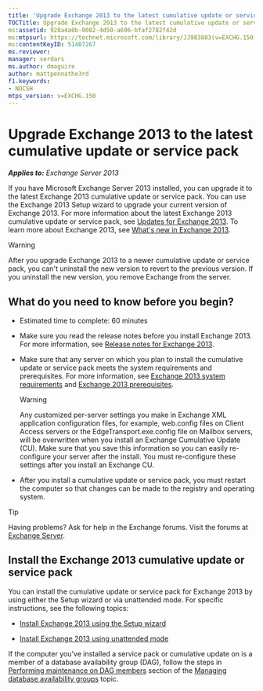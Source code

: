 ```yaml
---
title: 'Upgrade Exchange 2013 to the latest cumulative update or service pack'
TOCTitle: Upgrade Exchange 2013 to the latest cumulative update or service pack
ms:assetid: 928a4a0b-0082-4d50-a696-bfaf2782f42d
ms:mtpsurl: https://technet.microsoft.com/library/JJ983803(v=EXCHG.150)
ms:contentKeyID: 51407267
ms.reviewer: 
manager: serdars
ms.author: dmaguire
author: mattpennathe3rd
f1.keywords:
- NOCSH
mtps_version: v=EXCHG.150
---
```


# Upgrade Exchange 2013 to the latest cumulative update or service pack

_**Applies to:** Exchange Server 2013_

If you have Microsoft Exchange Server 2013 installed, you can upgrade it to the latest Exchange 2013 cumulative update or service pack. You can use the Exchange 2013 Setup wizard to upgrade your current version of Exchange 2013. For more information about the latest Exchange 2013 cumulative update or service pack, see [Updates for Exchange 2013](updates-for-exchange-2013-exchange-2013-help.md). To learn more about Exchange 2013, see [What's new in Exchange 2013](what-s-new-in-exchange-2013-exchange-2013-help.md).

> [!WARNING]
> After you upgrade Exchange 2013 to a newer cumulative update or service pack, you can't uninstall the new version to revert to the previous version. If you uninstall the new version, you remove Exchange from the server.

## What do you need to know before you begin?

- Estimated time to complete: 60 minutes

- Make sure you read the release notes before you install Exchange 2013. For more information, see [Release notes for Exchange 2013](release-notes-for-exchange-2013-exchange-2013-help.md).

- Make sure that any server on which you plan to install the cumulative update or service pack meets the system requirements and prerequisites. For more information, see [Exchange 2013 system requirements](exchange-2013-system-requirements-exchange-2013-help.md) and [Exchange 2013 prerequisites](exchange-2013-prerequisites-exchange-2013-help.md).

  > [!WARNING]
  > Any customized per-server settings you make in Exchange XML application configuration files, for example, web.config files on Client Access servers or the EdgeTransport.exe.config file on Mailbox servers, will be overwritten when you install an Exchange Cumulative Update (CU). Make sure that you save this information so you can easily re-configure your server after the install. You must re-configure these settings after you install an Exchange CU.

- After you install a cumulative update or service pack, you must restart the computer so that changes can be made to the registry and operating system.

> [!TIP]
> Having problems? Ask for help in the Exchange forums. Visit the forums at [Exchange Server](https://go.microsoft.com/fwlink/p/?linkid=60612).

## Install the Exchange 2013 cumulative update or service pack

You can install the cumulative update or service pack for Exchange 2013 by using either the Setup wizard or via unattended mode. For specific instructions, see the following topics:

- [Install Exchange 2013 using the Setup wizard](install-exchange-2013-using-the-setup-wizard-exchange-2013-help.md)

- [Install Exchange 2013 using unattended mode](install-exchange-2013-using-unattended-mode-exchange-2013-help.md)

If the computer you've installed a service pack or cumulative update on is a member of a database availability group (DAG), follow the steps in [Performing maintenance on DAG members](managing-database-availability-groups-exchange-2013-help.md) section of the [Managing database availability groups](managing-database-availability-groups-exchange-2013-help.md) topic.
